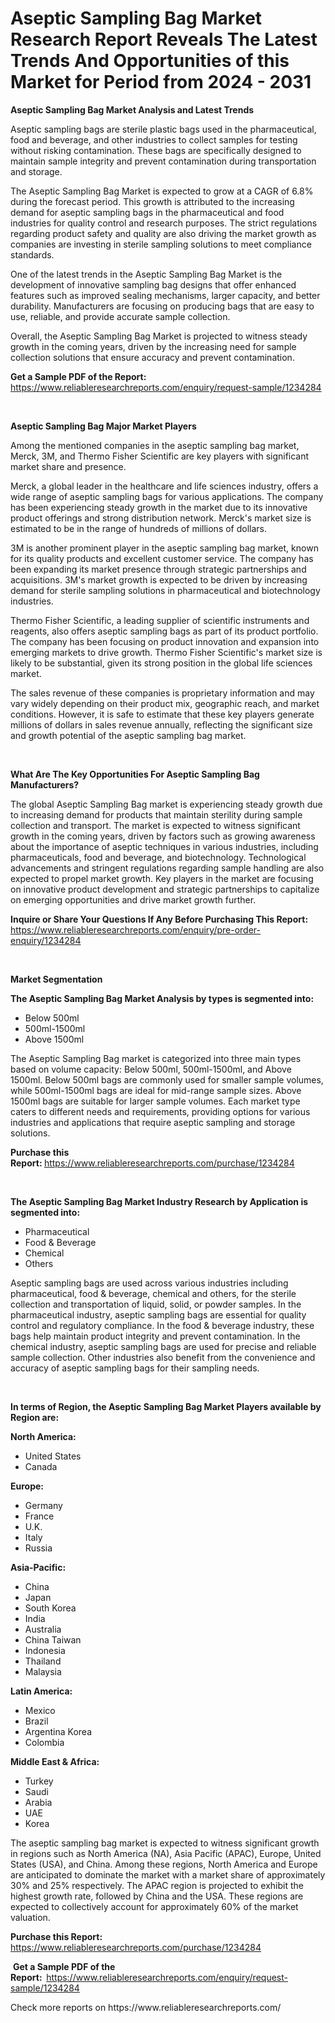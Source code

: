 <p><h1>Aseptic Sampling Bag Market Research Report Reveals The Latest Trends And Opportunities of this Market for Period from 2024 - 2031</h1></p><p><strong>Aseptic Sampling Bag Market Analysis and Latest Trends</strong></p>
<p><p>Aseptic sampling bags are sterile plastic bags used in the pharmaceutical, food and beverage, and other industries to collect samples for testing without risking contamination. These bags are specifically designed to maintain sample integrity and prevent contamination during transportation and storage.</p><p>The Aseptic Sampling Bag Market is expected to grow at a CAGR of 6.8% during the forecast period. This growth is attributed to the increasing demand for aseptic sampling bags in the pharmaceutical and food industries for quality control and research purposes. The strict regulations regarding product safety and quality are also driving the market growth as companies are investing in sterile sampling solutions to meet compliance standards.</p><p>One of the latest trends in the Aseptic Sampling Bag Market is the development of innovative sampling bag designs that offer enhanced features such as improved sealing mechanisms, larger capacity, and better durability. Manufacturers are focusing on producing bags that are easy to use, reliable, and provide accurate sample collection.</p><p>Overall, the Aseptic Sampling Bag Market is projected to witness steady growth in the coming years, driven by the increasing need for sample collection solutions that ensure accuracy and prevent contamination.</p></p>
<p><strong>Get a Sample PDF of the Report:&nbsp;</strong> <a href="https://www.reliableresearchreports.com/enquiry/request-sample/1234284">https://www.reliableresearchreports.com/enquiry/request-sample/1234284</a></p>
<p>&nbsp;</p>
<p><strong>Aseptic Sampling Bag Major Market Players</strong></p>
<p><p>Among the mentioned companies in the aseptic sampling bag market, Merck, 3M, and Thermo Fisher Scientific are key players with significant market share and presence.</p><p>Merck, a global leader in the healthcare and life sciences industry, offers a wide range of aseptic sampling bags for various applications. The company has been experiencing steady growth in the market due to its innovative product offerings and strong distribution network. Merck's market size is estimated to be in the range of hundreds of millions of dollars.</p><p>3M is another prominent player in the aseptic sampling bag market, known for its quality products and excellent customer service. The company has been expanding its market presence through strategic partnerships and acquisitions. 3M's market growth is expected to be driven by increasing demand for sterile sampling solutions in pharmaceutical and biotechnology industries.</p><p>Thermo Fisher Scientific, a leading supplier of scientific instruments and reagents, also offers aseptic sampling bags as part of its product portfolio. The company has been focusing on product innovation and expansion into emerging markets to drive growth. Thermo Fisher Scientific's market size is likely to be substantial, given its strong position in the global life sciences market.</p><p>The sales revenue of these companies is proprietary information and may vary widely depending on their product mix, geographic reach, and market conditions. However, it is safe to estimate that these key players generate millions of dollars in sales revenue annually, reflecting the significant size and growth potential of the aseptic sampling bag market.</p></p>
<p>&nbsp;</p>
<p><strong>What Are The Key Opportunities For Aseptic Sampling Bag Manufacturers?</strong></p>
<p><p>The global Aseptic Sampling Bag market is experiencing steady growth due to increasing demand for products that maintain sterility during sample collection and transport. The market is expected to witness significant growth in the coming years, driven by factors such as growing awareness about the importance of aseptic techniques in various industries, including pharmaceuticals, food and beverage, and biotechnology. Technological advancements and stringent regulations regarding sample handling are also expected to propel market growth. Key players in the market are focusing on innovative product development and strategic partnerships to capitalize on emerging opportunities and drive market growth further.</p></p>
<p><strong>Inquire or Share Your Questions If Any Before Purchasing This Report:</strong> <a href="https://www.reliableresearchreports.com/enquiry/pre-order-enquiry/1234284">https://www.reliableresearchreports.com/enquiry/pre-order-enquiry/1234284</a></p>
<p>&nbsp;</p>
<p><strong>Market Segmentation</strong></p>
<p><strong>The Aseptic Sampling Bag Market Analysis by types is segmented into:</strong></p>
<p><ul><li>Below 500ml</li><li>500ml-1500ml</li><li>Above 1500ml</li></ul></p>
<p><p>The Aseptic Sampling Bag market is categorized into three main types based on volume capacity: Below 500ml, 500ml-1500ml, and Above 1500ml. Below 500ml bags are commonly used for smaller sample volumes, while 500ml-1500ml bags are ideal for mid-range sample sizes. Above 1500ml bags are suitable for larger sample volumes. Each market type caters to different needs and requirements, providing options for various industries and applications that require aseptic sampling and storage solutions.</p></p>
<p><strong>Purchase this Report:&nbsp;</strong><a href="https://www.reliableresearchreports.com/purchase/1234284">https://www.reliableresearchreports.com/purchase/1234284</a></p>
<p>&nbsp;</p>
<p><strong>The Aseptic Sampling Bag Market Industry Research by Application is segmented into:</strong></p>
<p><ul><li>Pharmaceutical</li><li>Food & Beverage</li><li>Chemical</li><li>Others</li></ul></p>
<p><p>Aseptic sampling bags are used across various industries including pharmaceutical, food & beverage, chemical and others, for the sterile collection and transportation of liquid, solid, or powder samples. In the pharmaceutical industry, aseptic sampling bags are essential for quality control and regulatory compliance. In the food & beverage industry, these bags help maintain product integrity and prevent contamination. In the chemical industry, aseptic sampling bags are used for precise and reliable sample collection. Other industries also benefit from the convenience and accuracy of aseptic sampling bags for their sampling needs.</p></p>
<p>&nbsp;</p>
<p><strong>In terms of Region, the Aseptic Sampling Bag Market Players available by Region are:</strong></p>
<p>
    <p> <strong> North America: </strong>
        <ul>
            <li>United States</li>
            <li>Canada</li>
        </ul>
        </p> 
    <p> <strong> Europe: </strong>
        <ul>
            <li>Germany</li>
            <li>France</li>
            <li>U.K.</li>
            <li>Italy</li>
            <li>Russia</li>
        </ul>
        </p> 
    <p> <strong> Asia-Pacific: </strong>
        <ul>
            <li>China</li>
            <li>Japan</li>
            <li>South Korea</li>
            <li>India</li>
            <li>Australia</li>
            <li>China Taiwan</li>
            <li>Indonesia</li>
            <li>Thailand</li>
            <li>Malaysia</li>
        </ul>
        </p> 
    <p> <strong> Latin America: </strong>
        <ul>
            <li>Mexico</li>
            <li>Brazil</li>
            <li>Argentina Korea</li>
            <li>Colombia</li>
        </ul>
        </p> 
    <p> <strong> Middle East & Africa: </strong>
        <ul>
            <li>Turkey</li>
            <li>Saudi</li>
            <li>Arabia</li>
            <li>UAE</li>
            <li>Korea</li>
        </ul>
    </p>
    </p>
<p><p>The aseptic sampling bag market is expected to witness significant growth in regions such as North America (NA), Asia Pacific (APAC), Europe, United States (USA), and China. Among these regions, North America and Europe are anticipated to dominate the market with a market share of approximately 30% and 25% respectively. The APAC region is projected to exhibit the highest growth rate, followed by China and the USA. These regions are expected to collectively account for approximately 60% of the market valuation.</p></p>
<p><strong>Purchase this Report: </strong><a href="https://www.reliableresearchreports.com/purchase/1234284">https://www.reliableresearchreports.com/purchase/1234284</a></p>
<p>&nbsp;<strong>Get a Sample PDF of the Report:&nbsp;&nbsp;</strong><a href="https://www.reliableresearchreports.com/enquiry/request-sample/1234284">https://www.reliableresearchreports.com/enquiry/request-sample/1234284</a></p>
<p><strong></strong></p>
<p>Check more reports on https://www.reliableresearchreports.com/</p>